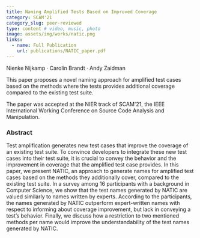 ```yaml
---
title: Naming Amplified Tests Based on Improved Coverage
category: SCAM'21
category_slug: peer-reviewed
type: content # video, music, photo
image: assets/img/works/natic.png
links:
  - name: Full Publication
    url: publications/NATIC_paper.pdf
---
```


Nienke Nijkamp · Carolin Brandt · Andy Zaidman

This paper proposes a novel naming approach for amplified test cases based on the methods where the tests provides additional coverage compared to the existing test suite.

The paper was accepted at the NIER track of SCAM'21, the IEEE International Working Conference on Source Code Analysis and Manipulation.

### Abstract
Test amplification generates new test cases that improve the coverage of an existing test suite. To convince developers to integrate these new test cases into their test suite, it is crucial to convey the behavior and the improvement in coverage that the amplified test case provides. In this paper, we present NATIC, an approach to generate names for amplified test cases based on the methods they additionally cover, compared to the existing test suite. In a survey among 16 participants with a background in Computer Science, we show that the test names generated by NATIC are valued similarly to names written by experts. According to the participants, the names generated by NATIC outperform expert-written names with respect to informing about coverage improvement, but lack in conveying a test’s behavior. Finally, we discuss how a restriction to two mentioned methods per name would improve the understandability of the test names generated by NATIC.
